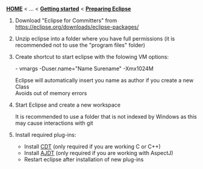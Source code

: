 <!-- Breadcrumb -->
[**HOME**](https://github.com/FeatureIDE/FeatureIDE/wiki) < ... < [**Getting started**](https://github.com/FeatureIDE/FeatureIDE/wiki/Getting-started) < [**Preparing Eclipse**](https://github.com/FeatureIDE/FeatureIDE/wiki/Preparing-Eclipse)

<!-- Introduction -->

<!-- Outline -->

<!-- Content -->
1. Download "Eclipse for Committers" from https://eclipse.org/downloads/eclipse-packages/
2. Unzip eclipse into a folder where you have full permissions (it is recommended not to use the "program files" folder) 
3. Create shortcut to start eclipse with the folowing VM options:
 
   \- vmargs -Duser.name="Name Surename" -Xmx1024M
   
   Eclipse will automatically insert you name as author if you create a new Class<br>
   Avoids out of memory errors
4. Start Eclipse and create a new workspace
   
   It is recommended to use a folder that is not indexed by Windows as this may cause interactions with git
5. Install required plug-ins:
   - Install [CDT](https://eclipse.org/cdt/downloads.php) (only required if you are working C or C++)
   - Install [AJDT](https://eclipse.org/ajdt/downloads/) (only required if you are working with AspectJ)
   - Restart eclipse after installation of new plug-ins 
